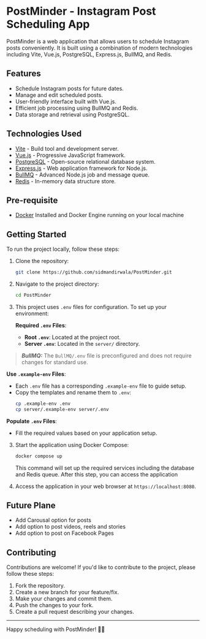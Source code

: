 # PostMinder - Instagram Post Scheduling App

PostMinder is a web application that allows users to schedule Instagram posts conveniently. It is built using a combination of modern technologies including Vite, Vue.js, PostgreSQL, Express.js, BullMQ, and Redis.

## Features

- Schedule Instagram posts for future dates.
- Manage and edit scheduled posts.
- User-friendly interface built with Vue.js.
- Efficient job processing using BullMQ and Redis.
- Data storage and retrieval using PostgreSQL.

## Technologies Used

- [Vite](https://vitejs.dev/) - Build tool and development server.
- [Vue.js](https://vuejs.org/) - Progressive JavaScript framework.
- [PostgreSQL](https://www.postgresql.org/) - Open-source relational database system.
- [Express.js](https://expressjs.com/) - Web application framework for Node.js.
- [BullMQ](https://docs.bullmq.io/) - Advanced Node.js job and message queue.
- [Redis](https://redis.io/) - In-memory data structure store.

## Pre-requisite

- [Docker](https://www.docker.com/) Installed and Docker Engine running on your local machine

## Getting Started

To run the project locally, follow these steps:

1. Clone the repository:

   ```sh
   git clone https://github.com/sidmandirwala/PostMinder.git
   ```

2. Navigate to the project directory:

   ```sh
   cd PostMinder
   ```
3. This project uses `.env` files for configuration. To set up your environment:

   **Required `.env` Files**:
   - **Root `.env`**: Located at the project root.
   - **Server `.env`**: Located in the `server/` directory.
   
>  **_BullMQ:_** The `BullMQ/.env` file is preconfigured and does not require changes for standard use.

   **Use `.example-env` Files**:
   - Each `.env` file has a corresponding `.example-env` file to guide setup.
   - Copy the templates and rename them to `.env`:
     ```bash
     cp .example-env .env
     cp server/.example-env server/.env
     ```

   **Populate `.env` Files**:
   - Fill the required values based on your application setup.

3. Start the application using Docker Compose:

   ```sh
   docker compose up
   ```

   This command will set up the required services including the database and Redis queue.
   After this step, you can access the application

4. Access the application in your web browser at `https://localhost:8080`.

## Future Plane

- Add Carousal option for posts
- Add option to post videos, reels and stories
- Add option to post on Facebook Pages

## Contributing

Contributions are welcome! If you'd like to contribute to the project, please follow these steps:

1. Fork the repository.
2. Create a new branch for your feature/fix.
3. Make your changes and commit them.
4. Push the changes to your fork.
5. Create a pull request describing your changes.

----

Happy scheduling with PostMinder! 📅✨
